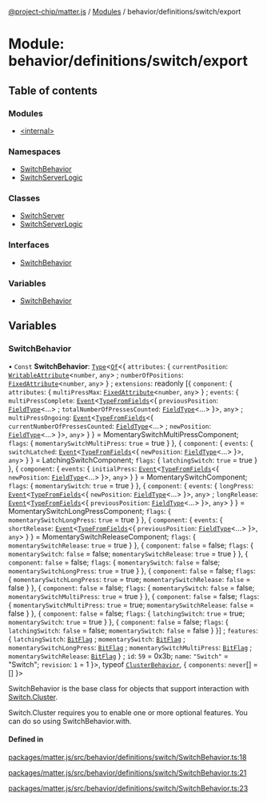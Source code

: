 [@project-chip/matter.js](../README.md) / [Modules](../modules.md) / behavior/definitions/switch/export

# Module: behavior/definitions/switch/export

## Table of contents

### Modules

- [\<internal\>](behavior_definitions_switch_export._internal_.md)

### Namespaces

- [SwitchBehavior](behavior_definitions_switch_export.SwitchBehavior.md)
- [SwitchServerLogic](behavior_definitions_switch_export.SwitchServerLogic.md)

### Classes

- [SwitchServer](../classes/behavior_definitions_switch_export.SwitchServer.md)
- [SwitchServerLogic](../classes/behavior_definitions_switch_export.SwitchServerLogic-1.md)

### Interfaces

- [SwitchBehavior](../interfaces/behavior_definitions_switch_export.SwitchBehavior-1.md)

### Variables

- [SwitchBehavior](behavior_definitions_switch_export.md#switchbehavior)

## Variables

### SwitchBehavior

• `Const` **SwitchBehavior**: [`Type`](../interfaces/behavior_cluster_export.ClusterBehavior.Type.md)\<[`Of`](../interfaces/cluster_export.ClusterType.Of.md)\<\{ `attributes`: \{ `currentPosition`: [`WritableAttribute`](../interfaces/cluster_export.WritableAttribute.md)\<`number`, `any`\> ; `numberOfPositions`: [`FixedAttribute`](../interfaces/cluster_export.FixedAttribute.md)\<`number`, `any`\>  } ; `extensions`: readonly [\{ `component`: \{ `attributes`: \{ `multiPressMax`: [`FixedAttribute`](../interfaces/cluster_export.FixedAttribute.md)\<`number`, `any`\>  } ; `events`: \{ `multiPressComplete`: [`Event`](../interfaces/cluster_export.Event.md)\<[`TypeFromFields`](tlv_export.md#typefromfields)\<\{ `previousPosition`: [`FieldType`](../interfaces/tlv_export.FieldType.md)\<...\> ; `totalNumberOfPressesCounted`: [`FieldType`](../interfaces/tlv_export.FieldType.md)\<...\>  }\>, `any`\> ; `multiPressOngoing`: [`Event`](../interfaces/cluster_export.Event.md)\<[`TypeFromFields`](tlv_export.md#typefromfields)\<\{ `currentNumberOfPressesCounted`: [`FieldType`](../interfaces/tlv_export.FieldType.md)\<...\> ; `newPosition`: [`FieldType`](../interfaces/tlv_export.FieldType.md)\<...\>  }\>, `any`\>  }  } = MomentarySwitchMultiPressComponent; `flags`: \{ `momentarySwitchMultiPress`: ``true`` = true }  }, \{ `component`: \{ `events`: \{ `switchLatched`: [`Event`](../interfaces/cluster_export.Event.md)\<[`TypeFromFields`](tlv_export.md#typefromfields)\<\{ `newPosition`: [`FieldType`](../interfaces/tlv_export.FieldType.md)\<...\>  }\>, `any`\>  }  } = LatchingSwitchComponent; `flags`: \{ `latchingSwitch`: ``true`` = true }  }, \{ `component`: \{ `events`: \{ `initialPress`: [`Event`](../interfaces/cluster_export.Event.md)\<[`TypeFromFields`](tlv_export.md#typefromfields)\<\{ `newPosition`: [`FieldType`](../interfaces/tlv_export.FieldType.md)\<...\>  }\>, `any`\>  }  } = MomentarySwitchComponent; `flags`: \{ `momentarySwitch`: ``true`` = true }  }, \{ `component`: \{ `events`: \{ `longPress`: [`Event`](../interfaces/cluster_export.Event.md)\<[`TypeFromFields`](tlv_export.md#typefromfields)\<\{ `newPosition`: [`FieldType`](../interfaces/tlv_export.FieldType.md)\<...\>  }\>, `any`\> ; `longRelease`: [`Event`](../interfaces/cluster_export.Event.md)\<[`TypeFromFields`](tlv_export.md#typefromfields)\<\{ `previousPosition`: [`FieldType`](../interfaces/tlv_export.FieldType.md)\<...\>  }\>, `any`\>  }  } = MomentarySwitchLongPressComponent; `flags`: \{ `momentarySwitchLongPress`: ``true`` = true }  }, \{ `component`: \{ `events`: \{ `shortRelease`: [`Event`](../interfaces/cluster_export.Event.md)\<[`TypeFromFields`](tlv_export.md#typefromfields)\<\{ `previousPosition`: [`FieldType`](../interfaces/tlv_export.FieldType.md)\<...\>  }\>, `any`\>  }  } = MomentarySwitchReleaseComponent; `flags`: \{ `momentarySwitchRelease`: ``true`` = true }  }, \{ `component`: ``false`` = false; `flags`: \{ `momentarySwitch`: ``false`` = false; `momentarySwitchRelease`: ``true`` = true }  }, \{ `component`: ``false`` = false; `flags`: \{ `momentarySwitch`: ``false`` = false; `momentarySwitchLongPress`: ``true`` = true }  }, \{ `component`: ``false`` = false; `flags`: \{ `momentarySwitchLongPress`: ``true`` = true; `momentarySwitchRelease`: ``false`` = false }  }, \{ `component`: ``false`` = false; `flags`: \{ `momentarySwitch`: ``false`` = false; `momentarySwitchMultiPress`: ``true`` = true }  }, \{ `component`: ``false`` = false; `flags`: \{ `momentarySwitchMultiPress`: ``true`` = true; `momentarySwitchRelease`: ``false`` = false }  }, \{ `component`: ``false`` = false; `flags`: \{ `latchingSwitch`: ``true`` = true; `momentarySwitch`: ``true`` = true }  }, \{ `component`: ``false`` = false; `flags`: \{ `latchingSwitch`: ``false`` = false; `momentarySwitch`: ``false`` = false }  }] ; `features`: \{ `latchingSwitch`: [`BitFlag`](schema_export.md#bitflag) ; `momentarySwitch`: [`BitFlag`](schema_export.md#bitflag) ; `momentarySwitchLongPress`: [`BitFlag`](schema_export.md#bitflag) ; `momentarySwitchMultiPress`: [`BitFlag`](schema_export.md#bitflag) ; `momentarySwitchRelease`: [`BitFlag`](schema_export.md#bitflag)  } ; `id`: ``59`` = 0x3b; `name`: ``"Switch"`` = "Switch"; `revision`: ``1`` = 1 }\>, typeof [`ClusterBehavior`](behavior_cluster_export.ClusterBehavior.md), \{ `components`: `never`[] = [] }\>

SwitchBehavior is the base class for objects that support interaction with [Switch.Cluster](cluster_export.Switch.md#cluster).

Switch.Cluster requires you to enable one or more optional features. You can do so using SwitchBehavior.with.

#### Defined in

[packages/matter.js/src/behavior/definitions/switch/SwitchBehavior.ts:18](https://github.com/project-chip/matter.js/blob/6d3b6a5d957d88a9231d6ecab4bb41f8133112be/packages/matter.js/src/behavior/definitions/switch/SwitchBehavior.ts#L18)

[packages/matter.js/src/behavior/definitions/switch/SwitchBehavior.ts:21](https://github.com/project-chip/matter.js/blob/6d3b6a5d957d88a9231d6ecab4bb41f8133112be/packages/matter.js/src/behavior/definitions/switch/SwitchBehavior.ts#L21)

[packages/matter.js/src/behavior/definitions/switch/SwitchBehavior.ts:23](https://github.com/project-chip/matter.js/blob/6d3b6a5d957d88a9231d6ecab4bb41f8133112be/packages/matter.js/src/behavior/definitions/switch/SwitchBehavior.ts#L23)
